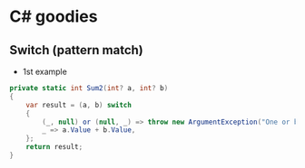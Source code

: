 # C# goodies

## Switch (pattern match)

- 1st example

```csharp
private static int Sum2(int? a, int? b)
{
    var result = (a, b) switch
    {
        (_, null) or (null, _) => throw new ArgumentException("One or both operands are null"),
        _ => a.Value + b.Value,
    };
    return result;
}
```